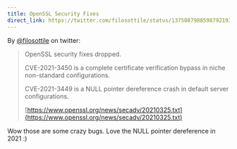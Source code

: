 ```yaml
---
title: OpenSSL Security Fixes
direct_link: https://twitter.com/filosottile/status/1375087988598792193
---
```


By [@filosottile](https://twitter.com/filosottile) on twitter:

> OpenSSL security fixes dropped.
>
> CVE-2021-3450 is a complete certificate verification bypass in niche non-standard configurations.
>
> CVE-2021-3449 is a NULL pointer dereference crash in default server configurations.
>
> [https://www.openssl.org/news/secadv/20210325.txt](https://www.openssl.org/news/secadv/20210325.txt)

Wow those are some crazy bugs. Love the NULL pointer dereference in 2021 :)

